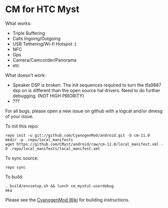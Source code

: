 # CM for HTC Myst
What works:
- Triple Buffering
- Calls Ingoing/Outgoing
- USB Tethering/Wi-fi Hotspot :) 
- NFC
- Gps
- Camera/Camcorder/Panorama
- etc

What doesn't work:
- Speaker DSP is broken.  The init sequences required to turn the tfa9887 dsp on is different than the open source hal drivers.  Need to do further debugging. (NOT HIGH PRIORITY)
- ???

For all bugs, please open a new issue on github with a logcat and/or dmesg of your issue.

To init this repo:

    repo init -u git://github.com/CyanogenMod/android.git -b cm-11.0
    mkdir -p .repo/local_manifests
    wget https://github.com/CMyst/android/raw/cm-11.0/local_manifest.xml -O .repo/local_manifests/local_manifest.xml

To sync source:

    repo sync

To build:

    . build/envsetup.sh && lunch cm_mystul-userdebug
    mka

Please see the [CyanogenMod Wiki](http://wiki.cyanogenmod.org/) for building instructions.
